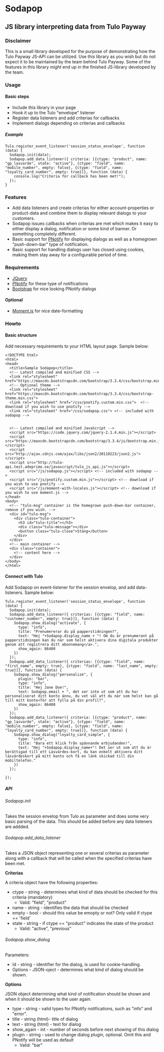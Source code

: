 # Sodapop

## JS library interpreting data from Tulo Payway

### Disclaimer
This is a small library developed for the purpose of demonstrating how the Tulo Payway JS-API can be utilized. Use this library as you wish but do not expect it to be maintained by the team behind Tulo Payway. Some of the features in this library _might_ end up in the finished JS-library developed by the team.

### Usage

#### Basic steps
* Include this library in your page
* Hook it up to the Tulo "envelope" listener
* Register data listeners and add criterias for callbacks
* Implement dialogs depending on criterias and callbacks

##### Example

```
Tulo.register_event_listener('session_status_envelope', function (data) {
  Sodapop.init(data);
  Sodapop.add_data_listener({ criteria: [{ctype: "product", name: "gp_lasvarde", state: "active"}, {ctype: "field", name: "mobile_number", empty: false}, {ctype: "field", name: "loyalty_card_number", empty: true}]}, function (data) {
    console.log("Criteria for callback has been met!");
  });
}
```

### Features
* Add data listeners and create criterias for either account-properties or product-data and combine them to display relevant dialogs to your customers.
* Sodapop issues callbacks when criterias are met which makes it easy to either display a dialog, notification or some kind of banner. Or something completely different.
* Basic support for [PNotify](http://sciactive.github.io/pnotify/) for displaying dialogs as well as a homegrown "push-down-bar" type of notification.
* Basic support for handling dialogs user has closed using cookies, making them stay away for a configurable period of time.

### Requirements
* [JQuery](https://jquery.com/)
* [PNotify](http://sciactive.github.io/pnotify/) for these type of notifications
* [Bootstrap](http://getbootstrap.com/) for nice looking PNotify dialogs

#### Optional
* [Moment.js](http://momentjs.com/) for nice date-formatting


### Howto

#### Basic structure
Add necessary requirements to your HTML layout page. Sample below:

```
<!DOCTYPE html>
<html>
<head>
  <title>Sample Sodapop</title>
  <!-- Latest compiled and minified CSS -->
  <link rel="stylesheet" href="https://maxcdn.bootstrapcdn.com/bootstrap/3.3.4/css/bootstrap.min.css">
  <!-- Optional theme -->
  <link rel="stylesheet" href="https://maxcdn.bootstrapcdn.com/bootstrap/3.3.4/css/bootstrap-theme.min.css">
  <link rel="stylesheet" href="/css/pnotify.custom.min.css">  <!-- download if you wish to use pnotify -->
  <link rel="stylesheet" href="/css/sodapop.css"> <!-- included with sodapop -->


  <!-- Latest compiled and minified JavaScript -->
  <script src="https://code.jquery.com/jquery-2.1.4.min.js"></script>
  <script src="https://maxcdn.bootstrapcdn.com/bootstrap/3.3.4/js/bootstrap.min.js"></script>
  <script src="http://ajax.cdnjs.com/ajax/libs/json2/20110223/json2.js"></script>
  <script src="http://tulo-api.test.adeprimo.se/javascript/tulo_js_api.js"></script>
  <script src="/js/sodapop.js"></script> <!-- included with sodapop -->
  <script src="/js/pnotify.custom.min.js"></script> <!-- download if you wish to use pnotify -->
  <script src="/js/moment-with-locales.js"></script> <!-- download if you wish to use moment.js -->
</head>
<body>
  <!-- "tulo-msg" container is the homegrown push-down-bar container, remove if you wish. -->
  <div id="tulo-msg">
    <div class="tulo-container">
      <h3 id="tulo-title"></h3>
      <div class="tulo-message"></div>
      <button class="tulo-close">Stäng</button>
    </div>
  </div>
  <!-- main container -->
  <div class="container">
    <!-- content here -->
  </div>
</body>
</html>

```

#### Connect with Tulo
Add Sodapop on event-listener for the session envelop, and add data-listeners. Sample below:
```
Tulo.register_event_listener('session_status_envelope', function (data) {
  Sodapop.init(data);
  Sodapop.add_data_listener({ criterias: [{ctype: "field", name: "customer_number", empty: true}]}, function (data) {
    Sodapop.show_dialog("activate", {
      type: "info",
      title: "Prenumererar du på papperstidningen?",
      text: "Hej "+Sodapop.display_name + "! Om du är prenumerant på papperstidningen kan du när som helst aktivera dina digitala produkter genom att registrera ditt abonnemang</a>.",
      show_again: 86400
    })
  });
  Sodapop.add_data_listener({ criterias: [{ctype: "field", name: "first_name", empty: true}, {ctype: "field", name: "last_name", empty: true}]}, function (data) {
    Sodapop.show_dialog("personalize", {
      plugin: "bar",
      type: "info",
      title: "Hej Jane Doe!",
      text: Sodapop.email + ", det ser inte ut som att du har personaliserat ditt konto ännu, du vet väl att du när som helst kan gå till mitt konto<för att fylla på din profil?",
      show_again: 86400
    })
  });
  Sodapop.add_data_listener({ criteria: [{ctype: "product", name: "gp_lasvarde", state: "active"}, {ctype: "field", name: "mobile_number", empty: false}, {ctype: "field", name: "loyalty_card_number", empty: true}]}, function (data) {
    Sodapop.show_dialog("loyalty_card_simple", {
      type: "info",
      title: "Bara ett klick från spännande erbjudanden!",
      text: "Hej "+Sodapop.display_name+"! Det ser ut som att du är berättigad till ett Läsvärdes-kort, du kan enkelt aktivera ditt läsvärdeskort på mitt konto och få en länk skickad till din mobiltelefon."
    })
  });

});
```
##### API

###### Sodapop.init
Takes the session envelop from Tulo as parameter and does some very basic parsing of the data. This should be added before any data listeners are addded.

###### Sodapop.add_data_listener
Takes a JSON object representing one or several criterias as parameter along with a callback that will be called when the specified criterias have been met.

**Criterias**

A criteria object have the following properties:
* ctype - string - determines what kind of data should be checked for this criteria (mandatory)
  * Valid: "field", "product"
* name - string - identifies the data that should be checked
* empty - bool - should this value be emopty or not? Only valid if ctype == 'field'
* state - string - if ctype == "product" indicates the state of the product
  * Valid: "active", "previous"



###### Sodapop.show_dialog

Parameters:
* Id - string - identifier for the dialog, is used for cookie-handling.
* Options - JSON-oject - determines what kind of dialog should be shown.

**Options**

JSON object determining what kind of notification should be shown and when it should be shown to the user again.
* type - string - valid types for PNotify notifications, such as "info" and "error".
* title - string (html)- title of dialog
* text - string (html) - text for dialog
* show_again - int - number of seconds before next showing of this dialog
* plugin - string - used to change dialog plugin, optional. Omit this and PNotify will be used as default
  * Valid: "bar"
